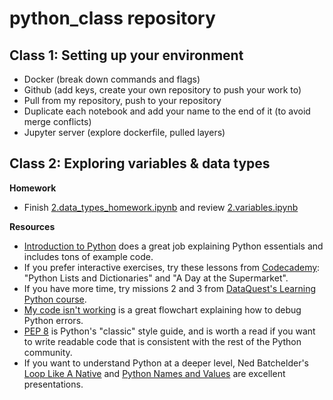# python_class repository

## Class 1: Setting up your environment 
* Docker (break down commands and flags)
* Github (add keys, create your own repository to push your work to)
 * Pull from my repository, push to your repository
 * Duplicate each notebook and add your name to the end of it (to avoid merge conflicts)
* Jupyter server (explore dockerfile, pulled layers)


## Class 2: Exploring variables & data types

**Homework**
* Finish [2.data_types_homework.ipynb](https://github.com/josephinemho/python_class/blob/master/2.data_types.ipynb) and review [2.variables.ipynb](https://github.com/josephinemho/python_class/blob/master/2.variables.ipynb)

**Resources**
* [Introduction to Python](http://introtopython.org/) does a great job explaining Python essentials and includes tons of example code.
* If you prefer interactive exercises, try these lessons from [Codecademy](http://www.codecademy.com/en/tracks/python): "Python Lists and Dictionaries" and "A Day at the Supermarket".
* If you have more time, try missions 2 and 3 from [DataQuest's Learning Python course](https://www.dataquest.io/course/learning-python).
* [My code isn't working](http://www.tecoed.co.uk/uploads/1/4/2/4/14249012/624506_orig.png) is a great flowchart explaining how to debug Python errors.
* [PEP 8](https://www.python.org/dev/peps/pep-0008/) is Python's "classic" style guide, and is worth a read if you want to write readable code that is consistent with the rest of the Python community.
* If you want to understand Python at a deeper level, Ned Batchelder's [Loop Like A Native](http://nedbatchelder.com/text/iter.html) and [Python Names and Values](http://nedbatchelder.com/text/names1.html) are excellent presentations.